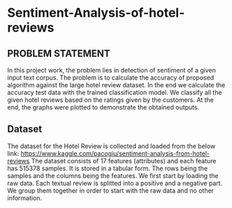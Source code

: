 # Sentiment-Analysis-of-hotel-reviews

## PROBLEM  STATEMENT  

In this project work, the problem lies in detection of sentiment of a given input text corpus. The problem is to calculate the accuracy of proposed algorithm against the large hotel review dataset. In the end we calculate the accuracy test data with the trained classification model. We classify all the given hotel reviews based on the ratings given by the customers. At the end, the graphs were plotted to demonstrate the obtained outputs. 

## Dataset 

The dataset for the Hotel Review is collected and loaded from the below link:
https://www.kaggle.com/pacogiu/sentiment-analysis-from-hotel-reviews
The dataset consists of 17 features (attributes) and each feature has 515378 samples. It is stored in a tabular form. The rows being the samples and the columns being the features. We first start by loading the raw data. Each textual review is splitted into a positive and a negative part. We group them together in order to start with the raw data and no other information. 

